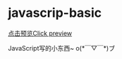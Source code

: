 # javascrip-basic
<a href="http://htmlpreview.github.io/?https://github.com/Zzunky/javascrip-basic/blob/master/index.html" >点击预览Click preview</a>
<p>JavaScript写的小东西~ o(*￣▽￣*)ブ</p>
